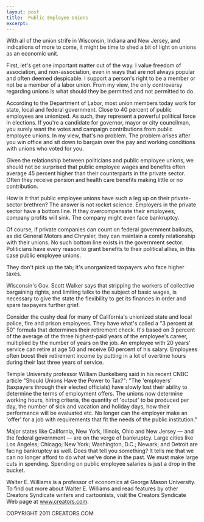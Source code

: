 ```yaml
---
layout: post
title:  Public Employee Unions
excerpt:
---
```


With all of the union strife in Wisconsin, Indiana and New Jersey, and indications of more to come, it might be time to shed a bit of light on unions as an economic unit. 

First, let's get one important matter out of the way. I value freedom of association, and non-association, even in ways that are not always popular and often deemed despicable. I support a person's right to be a member or not be a member of a labor union. From my view, the only controversy regarding unions is what should they be permitted and not permitted to do.

According to the Department of Labor, most union members today work for state, local and federal government. Close to 40 percent of public employees are unionized. As such, they represent a powerful political force in elections. If you're a candidate for governor, mayor or city councilman, you surely want the votes and campaign contributions from public employee unions. In my view, that's no problem. The problem arises after you win office and sit down to bargain over the pay and working conditions with unions who voted for you.

Given the relationship between politicians and public employee unions, we should not be surprised that public employee wages and benefits often average 45 percent higher than their counterparts in the private sector. Often they receive pension and health care benefits making little or no contribution.

How is it that public employee unions have such a leg up on their private-sector brethren? The answer is not rocket science. Employers in the private sector have a bottom line. If they overcompensate their employees, company profits will sink. The company might even face bankruptcy. 

Of course, if private companies can count on federal government bailouts, as did General Motors and Chrysler, they can maintain a comfy relationship with their unions. No such bottom line exists in the government sector. Politicians have every reason to grant benefits to their political allies, in this case public employee unions.

 They don't pick up the tab; it's unorganized taxpayers who face higher taxes. 

Wisconsin's Gov. Scott Walker says that stripping the workers of collective bargaining rights, and limiting talks to the subject of basic wages, is necessary to give the state the flexibility to get its finances in order and spare taxpayers further grief.

Consider the cushy deal for many of California's unionized state and local police, fire and prison employees. They have what's called a "3 percent at 50" formula that determines their retirement check. It's based on 3 percent of the average of the three highest-paid years of the employee's career, multiplied by the number of years on the job. An employee with 20 years' service can retire at age 50 and receive 60 percent of his salary. Employees often boost their retirement income by putting in a lot of overtime hours during their last three years of service.

Temple University professor William Dunkelberg said in his recent CNBC article "Should Unions Have the Power to Tax?": "The 'employers' (taxpayers through their elected officials) have slowly lost their ability to determine the terms of employment offers. The unions now determine working hours, hiring criteria, the quantity of 'output' to be produced per day, the number of sick and vacation and holiday days, how their performance will be evaluated etc. No longer can the employer make an 'offer' for a job with requirements that fit the needs of the public institution."

Major states like California, New York, Illinois, Ohio and New Jersey — and the federal government — are on the verge of bankruptcy. Large cities like Los Angeles; Chicago; New York; Washington, D.C.; Newark; and Detroit are facing bankruptcy as well. Does that tell you something? It tells me that we can no longer afford to do what we've done in the past. We must make large cuts in spending. Spending on public employee salaries is just a drop in the bucket.

Walter E. Williams is a professor of economics at George Mason University. To find out more about Walter E. Williams and read features by other Creators Syndicate writers and cartoonists, visit the Creators Syndicate Web page at www.creators.com.

COPYRIGHT 2011 CREATORS.COM
